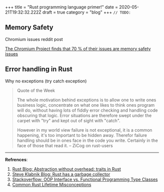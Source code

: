 +++
title = "Rust programming language primer!"
date = 2020-05-21T19:32:32.222Z
draft = true
category = "blog"
+++
`// TODO:`

## Memory Safety

Chromium issues reddit post

[The Chromium Project finds that 70 % of their issues are memory safety issues](https://www.reddit.com/r/rust/comments/gpdorw/the_chromium_project_finds_that_around_70_of_our/?utm_source=share&utm_medium=ios_app&utm_name=iossmf)

## Error handling in Rust

Why no exceptions (try catch exception)

>Quote of the Week
>
>The whole motivation behind exceptions is to allow one to write ones business logic, concentrate on what one likes to think ones program will do, without having lots of fiddly error checking and handling code obscuring that logic. Error situations are therefore swept under the carpet with "try" and kept out of sight with "catch".
>
>However in my world view failure is not exceptional, it is a common happening, it's too important to be hidden away. Therefor failure handling should be in ones face in the code you write. Certainly in the face of those that read it.
– ZiCog on rust-users


---
**Refrences**:

1. [Rust Blog: Abstraction without overhead: traits in Rust](https://blog.rust-lang.org/2015/05/11/traits.html)
2. [Steve Klabnik Blog: Rust has a garbage collector](https://words.steveklabnik.com/borrow-checking-escape-analysis-and-the-generational-hypothesis)
3. [Stackoverflow: OOP Interface vs. Functional Programming Type Classes](https://stackoverflow.com/questions/8122109/difference-between-oop-interfaces-and-fp-type-classes/8123973#8123973)
4. [Common Rust Lifetime Misconceptions](https://github.com/pretzelhammer/rust-blog/blob/master/posts/common-rust-lifetime-misconceptions.md#common-rust-lifetime-misconceptions)

